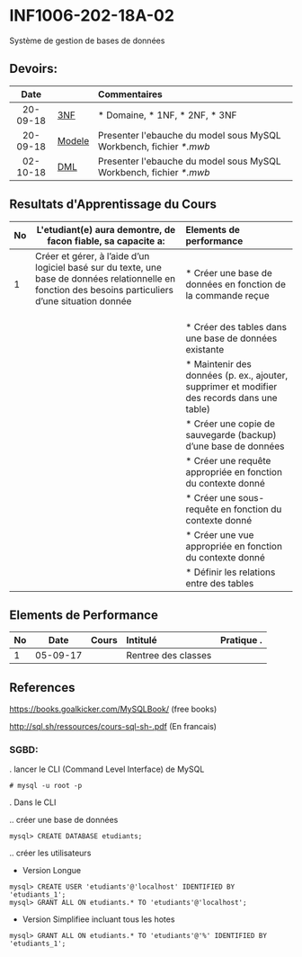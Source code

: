 # INF1006-202-18A-02
Système de gestion de bases de données

## Devoirs:

| Date   |                                                     |     Commentaires                                                      |
|:------:|:----------------------------------------------------|:----------------------------------------------------------------------|
|20-09-18| [3NF](./0.3NF)                                      | * Domaine, * 1NF, * 2NF, * 3NF                                        |
|20-09-18| [Modele](./1.Modele)                                | Presenter l'ebauche du model sous MySQL Workbench, fichier _*.mwb_    |
|02-10-18| [DML](./2.DML)                                      | Presenter l'ebauche du model sous MySQL Workbench, fichier _*.mwb_    |



## Resultats d'Apprentissage du Cours

|No|L'etudiant(e) aura demontre, de facon fiable, sa capacite a:      |          Elements de performance                               | 
|--|------------------------------------------------------------------|:---------------------------------------------------------------| 
| 1| Créer et gérer, à l’aide d’un logiciel basé sur du texte, une base de données relationnelle en fonction des besoins particuliers d’une situation donnée                                                | * Créer une base de données en fonction de la commande reçue
|  |                                                                  | * Créer des tables dans une base de données existante
|  |                                                                  | * Maintenir des données (p. ex., ajouter, supprimer et modifier des records dans une table) |
|  |                                                                  | * Créer une copie de sauvegarde (backup) d’une base de données |
|  |                                                                  | * Créer une requête appropriée en fonction du contexte donné   |
|  |                                                                  | * Créer une sous-requête en fonction du contexte donné         | 
|  |                                                                  | * Créer une vue appropriée en fonction du contexte donné       |
|  |                                                                  | * Définir les relations entre des tables                       |

## Elements de Performance

|No| Date   | Cours                       | Intitulé                                |  Pratique .                            |
|--|--------|:----------------------------|:----------------------------------------|:---------------------------------------|
| 1|05-09-17|                             | Rentree des classes                     |                                        |


## References

https://books.goalkicker.com/MySQLBook/ (free books)

http://sql.sh/ressources/cours-sql-sh-.pdf (En francais)


### SGBD:

. lancer le CLI (Command Level Interface) de MySQL

```
# mysql -u root -p 
```


. Dans le CLI 

.. créer une base de données

```
mysql> CREATE DATABASE etudiants;
```

.. créer les utilisateurs

- Version Longue

```
mysql> CREATE USER 'etudiants'@'localhost' IDENTIFIED BY 'etudiants_1';
mysql> GRANT ALL ON etudiants.* TO 'etudiants'@'localhost';
```

- Version Simplifiee incluant tous les hotes
```
mysql> GRANT ALL ON etudiants.* TO 'etudiants'@'%' IDENTIFIED BY 'etudiants_1';
```
